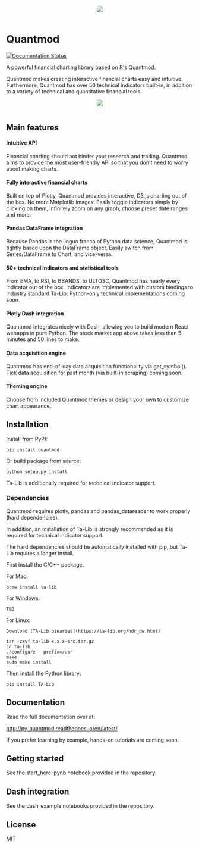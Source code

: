 <div align="center">
  <img src="https://raw.githubusercontent.com/jackwluo/py-quantmod/master/assets/banner.png"><br><br>
</div>

# Quantmod

[![Documentation Status](https://readthedocs.org/projects/py-quantmod/badge/?version=latest)](http://py-quantmod.readthedocs.io/en/latest/?badge=latest)

A powerful financial charting library based on R's Quantmod.

Quantmod makes creating interactive financial charts easy and intuitive. Furthermore, Quantmod has over 50 technical indicators built-in, in addition to a variety of technical and quantitative financial tools.

<div align="center">
  <img src="https://raw.githubusercontent.com/jackwluo/py-quantmod/master/assets/demo.gif"><br><br>
</div>

## Main features

#### Intuitive API

Financial charting should not hinder your research and trading.
Quantmod aims to provide the most user-friendly API so that you don't need to worry about making charts.

#### Fully interactive financial charts

Built on top of Plotly, Quantmod provides interactive, D3.js charting out of the box. No more Matplotlib images!
Easily toggle indicators simply by clicking on them, infinitely zoom on any graph, choose preset date ranges and more.

#### Pandas DataFrame integration

Because Pandas is the lingua franca of Python data science, Quantmod is tightly based upon the DataFrame object.
Easily switch from Series/DataFrame to Chart, and vice-versa.

#### 50+ technical indicators and statistical tools

From EMA, to RSI, to BBANDS, to ULTOSC, Quantmod has nearly every indicator out of the box.
Indicators are implemented with custom bindings to industry standard Ta-Lib; Python-only technical implementations coming soon.

#### Plotly Dash integration

Quantmod integrates nicely with Dash, allowing you to build modern React webapps in pure Python.
The stock market app above takes less than 5 minutes and 50 lines to make.

#### Data acquisition engine

Quantmod has end-of-day data acquisition functionality via get_symbol().
Tick data acquisition for past month (via built-in scraping) coming soon.

#### Theming engine

Choose from included Quantmod themes or design your own to customize chart appearance.

## Installation

Install from PyPI:

    pip install quantmod

Or build package from source:

    python setup.py install

Ta-Lib is additionally required for technical indicator support.

### Dependencies

Quantmod requires plotly, pandas and pandas_datareader to work properly (hard dependencies).

In addition, an installation of Ta-Lib is strongly recommended as it is required for technical indicator support.

The hard dependencies should be automatically installed with pip, but Ta-Lib requires a longer install.

First install the C/C++ package.

For Mac:

    brew install ta-lib

For Windows:

    TBD

For Linux:

    Download [TA-Lib binaries](https://ta-lib.org/hdr_dw.html)

    tar -zxvf ta-lib-x.x.x-src.tar.gz
    cd ta-lib
    ./configure --prefix=/usr
    make
    sudo make install

Then install the Python library:

    pip install TA-Lib

## Documentation

Read the full documentation over at:

http://py-quantmod.readthedocs.io/en/latest/

If you prefer learning by example, hands-on tutorials are coming soon.

## Getting started

See the start_here.ipynb notebook provided in the repository.

## Dash integration

See the dash_example notebooks provided in the repository.

## License

MIT
